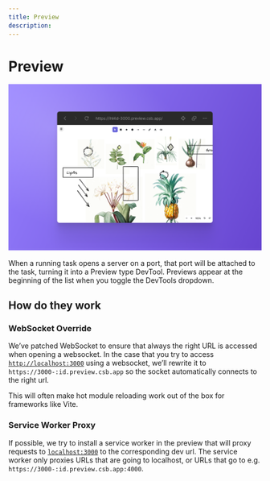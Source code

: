 ```yaml
---
title: Preview
description: 
---
```


# Preview

![CodeSandbox Projects Preview](../images/devtools-cover-preview.png)

When a running task opens a server on a port, that port will be attached to the task, turning it into a Preview type DevTool. Previews appear at the beginning of the list when you toggle the DevTools dropdown. 

## How do they work

### WebSocket Override

We’ve patched WebSocket to ensure that always the right URL is accessed when opening a websocket. In the case that you try to access [`http://localhost:3000`](http://localhost:3000) using a websocket, we’ll rewrite it to `https://3000-:id.preview.csb.app` so the socket automatically connects to the right url.

This will often make hot module reloading work out of the box for frameworks like Vite.

### Service Worker Proxy

If possible, we try to install a service worker in the preview that will proxy requests to [`localhost:3000`](http://localhost:3000) to the corresponding dev url. The service worker only proxies URLs that are going to localhost, or URLs that go to e.g. `https://3000-:id.preview.csb.app:4000`.